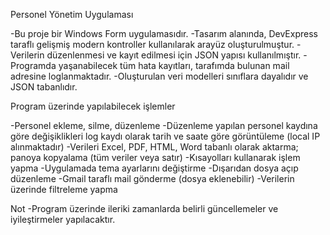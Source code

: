 Personel Yönetim Uygulaması

-Bu proje bir Windows Form uygulamasıdır.
-Tasarım alanında, DevExpress taraflı gelişmiş modern kontroller kullanılarak arayüz oluşturulmuştur.
-Verilerin düzenlenmesi ve kayıt edilmesi için JSON yapısı kullanılmıştır.
-Programda yaşanabilecek tüm hata kayıtları, tarafımda bulunan mail adresine loglanmaktadır.
-Oluşturulan veri modelleri sınıflara dayalıdır ve JSON tabanlıdır.

Program üzerinde yapılabilecek işlemler

-Personel ekleme, silme, düzenleme
-Düzenleme yapılan personel kaydına göre değişiklikleri log kaydı olarak tarih ve saate göre görüntüleme (local IP alınmaktadır)
-Verileri Excel, PDF, HTML, Word tabanlı olarak aktarma; panoya kopyalama (tüm veriler veya satır)
-Kısayolları kullanarak işlem yapma
-Uygulamada tema ayarlarını değiştirme
-Dışarıdan dosya açıp düzenleme
-Gmail taraflı mail gönderme (dosya eklenebilir)
-Verilerin üzerinde filtreleme yapma

Not
-Program üzerinde ileriki zamanlarda belirli güncellemeler ve iyileştirmeler yapılacaktır.

